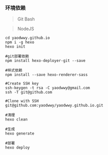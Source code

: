 ### 环境依赖

> Git Bash
 
> NodeJS


    cd yaodwwy.github.io
    npm i -g hexo
    hexo init
    
    #git部署依赖
    npm install hexo-deployer-git --save
    
    #样式依赖
    npm install --save hexo-renderer-sass
    
    #Create SSH key
    ssh-keygen -t rsa -C yaodwwy@gmail.com
    ssh -T git@github.com
    
    #Clone with SSH
    git@github.com:yaodwwy/yaodwwy.github.io.git
    
    #清理
    hexo clean
    
    #生成
    hexo generate
    
    #部署
    hexo deploy
